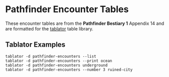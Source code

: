 # Pathfinder Encounter Tables

These encounter tables are from the __Pathfinder Bestiary 1__ Appendix 14
and are formatted for the [tablator](https://github.com/crithead/tablator)
table library.

## Tablator Examples

    tablator -d pathfinder-encounters --list
    tablator -d pathfinder-encounters --print ocean
    tablator -d pathfinder-encounters underground
    tablator -d pathfinder-encounters --number 3 ruined-city
